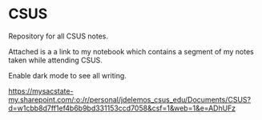 # CSUS
Repository for all CSUS notes. 


Attached is a a link to my notebook which contains a segment of my notes taken while attending CSUS. 

Enable dark mode to see all writing. 

https://mysacstate-my.sharepoint.com/:o:/r/personal/jdelemos_csus_edu/Documents/CSUS?d=w1cbb8d7ff1ef4b6b9bd331153ccd7058&csf=1&web=1&e=ADhUFz
